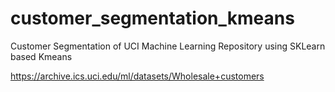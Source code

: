 # customer_segmentation_kmeans
Customer Segmentation of UCI Machine Learning Repository using SKLearn based Kmeans 

https://archive.ics.uci.edu/ml/datasets/Wholesale+customers
